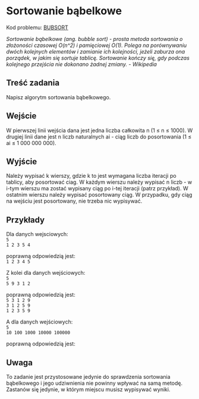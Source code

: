 # Sortowanie bąbelkowe

Kod problemu: [BUBSORT](https://themis.lo14.wroc.pl/ZAISD2017GR3/BUBSORT)

*Sortowanie bąbelkowe (ang. bubble sort) - prosta metoda sortowania o złożoności czasowej O(n^2) i pamięciowej O(1). Polega na porównywaniu dwóch kolejnych elementów i zamianie ich kolejności, jeżeli zaburza ona porządek, w jakim się sortuje tablicę. Sortowanie kończy się, gdy podczas kolejnego przejścia nie dokonano żadnej zmiany. - Wikipedia*

## Treść zadania

Napisz algorytm sortowania bąbelkowego.

## Wejście

W pierwszej linii wejścia dana jest jedna liczba całkowita n (1 ≤ n ≤ 1000). W drugiej linii dane jest n liczb naturalnych ai - ciąg liczb do posortowania (1 ≤ ai ≤ 1 000 000 000).

## Wyjście

Należy wypisać k wierszy, gdzie k to jest wymagana liczba iteracji po tablicy, aby posortować ciag. W każdym wierszu należy wypisać n liczb - w i-tym wierszu ma zostać wypisany ciąg po i-tej iteracji (patrz przykład). W ostatnim wierszu należy wypisać posortowany ciąg. W przypadku, gdy ciąg na wejściu jest posortowany, nie trzeba nic wypisywać.

## Przykłady

Dla danych wejsciowych:  
`5`  
`1 2 3 5 4`

poprawną odpowiedzią jest:  
`1 2 3 4 5`

Z kolei dla danych wejściowych:  
`5`  
`5 9 3 1 2`

poprawną odpowiedzią jest:  
`5 3 1 2 9`  
`3 1 2 5 9`  
`1 2 3 5 9`

A dla danych wejściowych:  
`5`  
`10 100 1000 10000 100000`

poprawną odpowiedzią jest:

## Uwaga

To zadanie jest przystosowane jedynie do sprawdzenia sortowania bąbelkowego i jego udziwnienia nie powinny wpływać na samą metodę. Zastanów się jedynie, w którym miejscu musisz wypisywać wyniki.